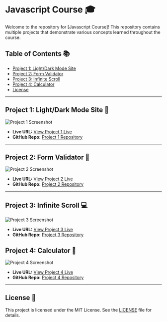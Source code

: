 # Javascript Course 🎓

Welcome to the repository for [Javascript Course]! This repository contains multiple projects that demonstrate various concepts learned throughout the course.


## Table of Contents 📚
- [Project 1: Light/Dark Mode Site](#project-1-project-title)
- [Project 2: Form Validator](#project-2-project-title)
- [Project 3: Infinite Scroll](#project-3-project-title)
- [Project 4: Calculator](#project-3-project-title)
- [License](#license)

---

## Project 1: Light/Dark Mode Site 🚀

![Project 1 Screenshot](https://i.ibb.co.com/6bZFnVf/image3.png)

- **Live URL:** [View Project 1 Live](https://javascript-work-beta.vercel.app/light-dark-mode/index.html)
- **GitHub Repo:** [Project 1 Repository](https://github.com/Azim-Islam/Javascript-Work/tree/main/light-dark-mode)

---

## Project 2: Form Validator 🌟

![Project 2 Screenshot](https://i.ibb.co.com/r4X2Z2t/image8.png)

- **Live URL:** [View Project 2 Live](https://javascript-work-beta.vercel.app/form-validator/index.html)
- **GitHub Repo:** [Project 2 Repository](https://github.com/Azim-Islam/Javascript-Work/tree/main/form-validator)

---

## Project 3: Infinite Scroll 💻

![Project 3 Screenshot](https://i.ibb.co.com/vdwT1Hm/image7.png)

- **Live URL:** [View Project 3 Live](https://javascript-work-beta.vercel.app/infinite-scroll/index.html)
- **GitHub Repo:** [Project 3 Repository](https://github.com/Azim-Islam/Javascript-Work/tree/main/infinite-scroll)


## Project 4:  Calculator 💎

![Project 4 Screenshot](https://i.ibb.co.com/sR0Q3tC/image6.png)

- **Live URL:** [View Project 4 Live](https://javascript-work-beta.vercel.app/calculator/index.html)
- **GitHub Repo:** [Project 4 Repository](https://github.com/Azim-Islam/Javascript-Work/tree/main/calculator)
---

## License 📜

This project is licensed under the MIT License. See the [LICENSE](./LICENSE) file for details.
